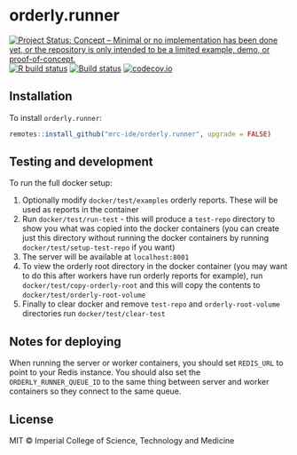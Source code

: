 # orderly.runner

<!-- badges: start -->
[![Project Status: Concept – Minimal or no implementation has been done yet, or the repository is only intended to be a limited example, demo, or proof-of-concept.](https://www.repostatus.org/badges/latest/concept.svg)](https://www.repostatus.org/#concept)
[![R build status](https://github.com/mrc-ide/orderly.runner/workflows/R-CMD-check/badge.svg)](https://github.com/mrc-ide/orderly.runner/actions)
[![Build status]()](https://buildkite.com/mrc-ide/mrcide/orderly-dot-runner?branch=main)
[![codecov.io](https://codecov.io/github/mrc-ide/orderly.runner/coverage.svg?branch=main)](https://codecov.io/github/mrc-ide/orderly.runner?branch=main)
<!-- badges: end -->

## Installation

To install `orderly.runner`:

```r
remotes::install_github("mrc-ide/orderly.runner", upgrade = FALSE)
```

## Testing and development

To run the full docker setup:

1. Optionally modify `docker/test/examples` orderly reports. These will be used as reports in the container
1. Run `docker/test/run-test` - this will produce a `test-repo` directory to show you what was copied into the docker containers (you can create just this directory without running the docker containers by running `docker/test/setup-test-repo` if you want)
1. The server will be available at `localhost:8001`
1. To view the orderly root directory in the docker container (you may want to do this after workers have run orderly reports for example), run `docker/test/copy-orderly-root` and this will copy the contents to `docker/test/orderly-root-volume`
1. Finally to clear docker and remove `test-repo` and `orderly-root-volume` directories run `docker/test/clear-test`


## Notes for deploying

When running the server or worker containers, you should set `REDIS_URL` to point to your Redis instance.
You should also set the `ORDERLY_RUNNER_QUEUE_ID` to the same thing between server and worker containers so they connect to the same queue.

## License

MIT © Imperial College of Science, Technology and Medicine
